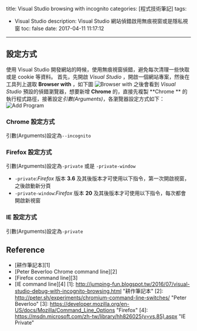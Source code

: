 title: Visual Studio browsing with incognito
categories: [程式技術筆記]
tags:
  - Visual Studio
description: Visual Studio 網站偵錯啟用無痕視窗或是隱私視窗
toc: false
date: 2017-04-11 11:17:12
---

## 設定方式
使用 Visual Studio 開發網站的時候，使用無痕視窗偵錯，避免每次清理一些快取或是 cookie 等資料。
首先，先開啟 *Visual Studio* ，開啟一個網站專案，然後在工具列上選取 **Browser with** ，如下圖
![Browser with](https://lh3.googleusercontent.com/4g6oS5pcK1bJydVygpuopUslPhNbhksyn7g4OwgcGhO58pLUNIwlTuQIJugB07w9efPJ8-cLZWEDTAZN4X3Mo6uKRj_ysR6TA48Sawkg1R4WoRMjlpWhqlv3x47XcJ4pu9bmZF5Wz6-gUaJMcQu-trqA3A0stV6ueOLjfUapV3nXyxCgEKtS2zBzyaTuVoVwCb8paEO5NM64NItb3FL-eDS2yHPk1dJg_IynBpbhFn58qw2fockxJla5xLNo1pWfHcHncwcbHW8z4ODGfJsP2T2oAXz-c-Pu-KLZ9t1aLDxrQu6aBpItmeF2gSfWYpZSX1H9eXV1PHmusqEsRswv-V2dpuLEDqzWcK6ORfmcHNLBvn_ymHoS4MS2bhMHOMuTWgMwCHOfSMjjItyQR9AjWnrg4drzQDWPfw6g0ZoVChcBr9JMvIwjsFU4EDIVmtAuHvnp5ShcWgm-PUF8fanDoEU0gGvc52WxSY4frUiasivcNzMD-DcnOy8O-jnhNW3zkGq1FY3KQiNIkGW66_PnkBna-3G1eyHt1V5Xal0H4I2KzvM_Iq2OdsPbp4Am8PB63PxCD4HrpDklHI8NPPfOhqyjFCA_MrY7GoTYOJuODPyga4Xln9DlHCwrgiqBI7_wxi6nlrTLerNpYqik2MkTkg2KuBveFr8X3chD8vyIvw=w304-h298-no)
之後會看到 *Visual Studio* 預設的偵錯瀏覽器，想要新增 **Chrome** 的，直接先複製 **Chrome ** 的執行程式路徑，接著設定*引數(Arguments)*，各瀏覽器設定方式如下：
![Add Program](https://lh3.googleusercontent.com/hhbGeZMi64HetqOgvY9l2XEZ_pkXhF7zn6T7cT_nlO25e4I6JBBqMwzsDOGTaFxJzDARBnc6MWElRvn4r6Ixqf-5jKGfR-VD7buw74jrSLBUt9SjA8rVsG1VyqYavYxERRfIdH3PgLJNExvujMoE7urygguDpdxiD5SXv28wTSn3ATatweBly4zinQoDHeRjoyXX7qR3H5EMnpDg_xuiJvciiMe_kGTIpM-V9s-SxVD77VJqKUDQLaq2nxip4XvzG9QPBi36_2PkyN8mqnt7DAFgfWNv2nlwBOm007nChtPPg6JKzPlJcp8mxFJ-G9EadgcHqqzH27OZ-gKWB7U37PSy_oH0rzEjQ5-LZO4HU1SYn1pcxhuGEc6Bad_wh2ODNU0taW4Epkxd4mg23zPm1wl7in2tWrY2CBxftJM_iREVX3zLPpsloF0gvcxEW8gg3104e6p_1nYqCa2_fsA0bFdXv-MXqEiCxvuBzM8a9VNYUD5-kmiNvildde45RIUPzGL6xgXdTZLm08sjaXNsqA6-5doinLAo_7CpOcKDDFwNU_tkFEN2Q0j8sfTEBcS8lpmkimrNcRD41jk0qGrDNtCUm63jUahsC66SYIs59b1UPQHG49me_JT2Zibc-Lw_0HQb9wSogT209Y19cv-JfYc7XPpx8ncD1vgXjg6Hkg=w457-h446-no)
### Chrome 設定方式
引數(Arguments)設定為`--incognito`

### Firefox 設定方式
引數(Arguments)設定為`-private` 或是 `-private-window`
- `-private`:*Firefox* 版本 **3.6** 及其後版本才可使用以下指令，第一次開啟視窗，之後啟動新分頁
- `-private-window`:*Firefox* 版本 **20** 及其後版本才可使用以下指令，每次都會開啟新視窗

### IE 設定方式
引數(Arguments)設定為`-private`

## Reference
- [耕作筆記本][1]
- [Peter Beverloo Chrome command line][2]
- [Firefox command line][3]
- [IE command line][4]
[1]: http://jumping-fun.blogspot.tw/2016/07/visual-studio-debug-with-incognito-browsing.html "耕作筆記本"
[2]: http://peter.sh/experiments/chromium-command-line-switches/ "Peter Beverloo"
[3]: https://developer.mozilla.org/en-US/docs/Mozilla/Command_Line_Options "Firefox"
[4]: https://msdn.microsoft.com/zh-tw/library/hh826025(v=vs.85).aspx "IE Private"